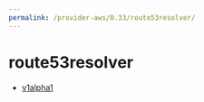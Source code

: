 ```yaml
---
permalink: /provider-aws/0.33/route53resolver/
---
```


# route53resolver



* [v1alpha1](v1alpha1/index.md)